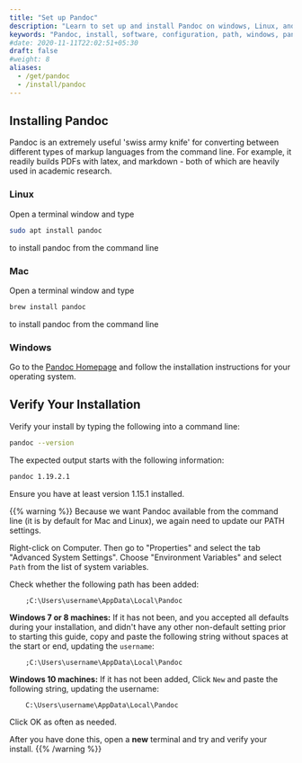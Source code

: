 ```yaml
---
title: "Set up Pandoc"
description: "Learn to set up and install Pandoc on windows, Linux, and Mac. Follow the tutorial to add Pandoc to path and to check the Pandoc version"
keywords: "Pandoc, install, software, configuration, path, windows, pandoc version"
#date: 2020-11-11T22:02:51+05:30
draft: false
#weight: 8
aliases:
  - /get/pandoc
  - /install/pandoc
---
```


## Installing Pandoc

Pandoc is an extremely useful 'swiss army knife' for converting between different types of markup languages from the command line. For example, it readily builds PDFs with latex, and markdown - both of which are heavily used in academic research.

<!--We do not actively address how to use Pandoc - but we will utilize it in some lessons where we produce PDF, Word or HTML output from plain text files.-->

### Linux

Open a terminal window and type

```bash
sudo apt install pandoc
```

 to install pandoc from the command line

### Mac

Open a terminal window and type
```bash
brew install pandoc
```

to install pandoc from the command line

### Windows

Go to the [Pandoc Homepage](https://pandoc.org/) and follow the installation instructions for your operating system.


## Verify Your Installation

Verify your install by typing the following into a command line:

```bash
pandoc --version
```

The expected output starts with the following information:

```bash
pandoc 1.19.2.1

```
Ensure you have at least version 1.15.1 installed.

{{% warning %}}
Because we want Pandoc available from the command line (it is by default for Mac and Linux), we again need to update our PATH settings.

Right-click on Computer. Then go to "Properties" and select the tab "Advanced System Settings". Choose "Environment Variables" and select `Path` from the list of system variables.

Check whether the following path has been added:

        ;C:\Users\username\AppData\Local\Pandoc

**Windows 7 or 8 machines:**
If it has not been, and you accepted all defaults during your installation, and didn't have any other non-default setting prior to starting this guide, copy and paste the following string without spaces at the start or end, updating the `username`:

        ;C:\Users\username\AppData\Local\Pandoc

**Windows 10 machines:**
If it has not been added, Click `New` and paste the following string, updating the username:

        C:\Users\username\AppData\Local\Pandoc

Click OK as often as needed.

After you have done this, open a **new** terminal and try and verify your install.
{{% /warning %}}
